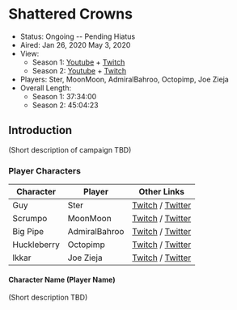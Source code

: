 # Shattered Crowns

* Status: Ongoing -- Pending Hiatus
* Aired: Jan 26, 2020	May 3, 2020
* View:
  * Season 1: [Youtube](https://www.youtube.com/watch?v=SuCvkLMjUA4&list=PLfASEnzB7i1b-i29Xav4KJu4GOmUafCMC) + [Twitch](https://www.twitch.tv/collections/yk5WAech8BXK9g)
  * Season 2: [Youtube](https://www.youtube.com/watch?v=1aNQdfrOV4c&list=PLfASEnzB7i1YuKrjDgAZ6F67FKxNY322g) + [Twitch](https://www.twitch.tv/videos/631347559?collection=yk5WAech8BXK9g)
* Players: Ster, MoonMoon, AdmiralBahroo, Octopimp, Joe Zieja
* Overall Length:
  * Season 1: 37:34:00
  * Season 2: 45:04:23

## Introduction

(Short description of campaign TBD)

### Player Characters

|**Character**| **Player**|**Other Links**|
| ------ | ------ | ------ |
|Guy| Ster|[Twitch](https://www.twitch.tv/ster) / [Twitter](https://twitter.com/sterlovesfood)|
|Scrumpo| MoonMoon|[Twitch](https://www.twitch.tv/moonmoon) / [Twitter](https://twitter.com/moonmoon_ow)|
|Big Pipe| AdmiralBahroo|[Twitch](https://www.twitch.tv/admiralbahroo) / [Twitter](https://twitter.com/admiralbahroo)|
|Huckleberry| Octopimp |[Twitch](https://www.twitch.tv/octopimp) / [Twitter](https://twitter.com/octopimp)|
|Ikkar| Joe Zieja |[Twitch](https://www.twitch.tv/JoeZieja) / [Twitter](https://twitter.com/joezieja)|

#### Character Name (Player Name)

(Short description TBD)
